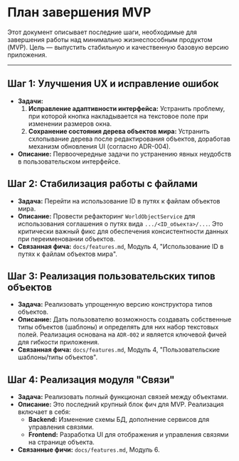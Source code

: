 # План завершения MVP

Этот документ описывает последние шаги, необходимые для завершения работы над минимально жизнеспособным продуктом (MVP). Цель — выпустить стабильную и качественную базовую версию приложения.

---

## Шаг 1: Улучшения UX и исправление ошибок

*   **Задачи:**
    1.  **Исправление адаптивности интерфейса:** Устранить проблему, при которой кнопка накладывается на текстовое поле при изменении размеров окна.
    2.  **Сохранение состояния дерева объектов мира:** Устранить схлопывание дерева после редактирования объектов, доработав механизм обновления UI (согласно ADR-004).
*   **Описание:** Первоочередные задачи по устранению явных неудобств в пользовательском интерфейсе.

## Шаг 2: Стабилизация работы с файлами

*   **Задача:** Перейти на использование ID в путях к файлам объектов мира.
*   **Описание:** Провести рефакторинг `WorldObjectService` для использования соглашения о путях вида `.../<ID_объекта>/...`. Это критически важный фикс для обеспечения консистентности данных при переименовании объектов.
*   **Связанная фича:** `docs/features.md`, Модуль 4, "Использование ID в путях к файлам объектов мира".

## Шаг 3: Реализация пользовательских типов объектов

*   **Задача:** Реализовать упрощенную версию конструктора типов объектов.
*   **Описание:** Дать пользователю возможность создавать собственные типы объектов (шаблоны) и определять для них набор текстовых полей. Реализация основана на `ADR-002` и является ключевой фичей для гибкости приложения.
*   **Связанная фича:** `docs/features.md`, Модуль 4, "Пользовательские шаблоны/типы объектов".

## Шаг 4: Реализация модуля "Связи"

*   **Задача:** Реализовать полный функционал связей между объектами.
*   **Описание:** Это последний крупный блок фич для MVP. Реализация включает в себя:
    *   **Backend:** Изменение схемы БД, дополнение сервисов для управления связями.
    *   **Frontend:** Разработка UI для отображения и управления связями на странице объекта.
*   **Связанные фичи:** `docs/features.md`, Модуль 6.